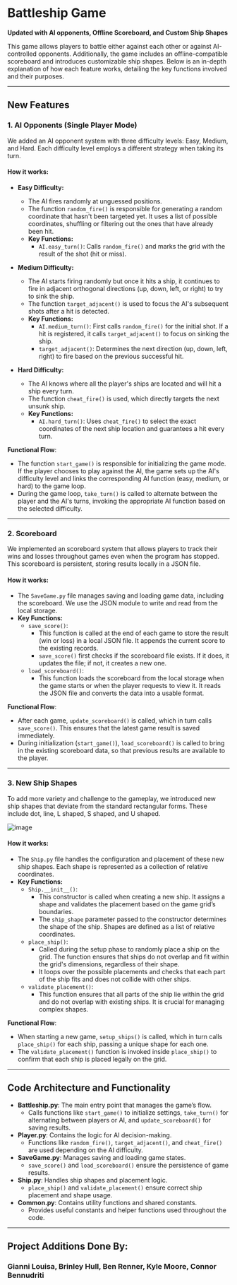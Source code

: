 
# Battleship Game

**Updated with AI opponents, Offline Scoreboard, and Custom Ship Shapes**

This game allows players to battle either against each other or against AI-controlled opponents. Additionally, the game includes an offline-compatible scoreboard and introduces customizable ship shapes. Below is an in-depth explanation of how each feature works, detailing the key functions involved and their purposes.

---

## New Features

### 1. **AI Opponents (Single Player Mode)**
We added an AI opponent system with three difficulty levels: Easy, Medium, and Hard. Each difficulty level employs a different strategy when taking its turn.

#### How it works:
- **Easy Difficulty:**
    - The AI fires randomly at unguessed positions.
    - The function `random_fire()` is responsible for generating a random coordinate that hasn't been targeted yet. It uses a list of possible coordinates, shuffling or filtering out the ones that have already been hit.
    - **Key Functions:**
        - `AI.easy_turn()`: Calls `random_fire()` and marks the grid with the result of the shot (hit or miss).

- **Medium Difficulty:**
    - The AI starts firing randomly but once it hits a ship, it continues to fire in adjacent orthogonal directions (up, down, left, or right) to try to sink the ship.
    - The function `target_adjacent()` is used to focus the AI's subsequent shots after a hit is detected.
    - **Key Functions:**
        - `AI.medium_turn()`: First calls `random_fire()` for the initial shot. If a hit is registered, it calls `target_adjacent()` to focus on sinking the ship.
        - `target_adjacent()`: Determines the next direction (up, down, left, right) to fire based on the previous successful hit.
        
- **Hard Difficulty:**
    - The AI knows where all the player's ships are located and will hit a ship every turn.
    - The function `cheat_fire()` is used, which directly targets the next unsunk ship.
    - **Key Functions:**
        - `AI.hard_turn()`: Uses `cheat_fire()` to select the exact coordinates of the next ship location and guarantees a hit every turn.
        
**Functional Flow**:
- The function `start_game()` is responsible for initializing the game mode. If the player chooses to play against the AI, the game sets up the AI's difficulty level and links the corresponding AI function (easy, medium, or hard) to the game loop.
- During the game loop, `take_turn()` is called to alternate between the player and the AI's turns, invoking the appropriate AI function based on the selected difficulty.

---

### 2. **Scoreboard**
We implemented an scoreboard system that allows players to track their wins and losses throughout games even when the program has stopped. This scoreboard is persistent, storing results locally in a JSON file.

#### How it works:
- The `SaveGame.py` file manages saving and loading game data, including the scoreboard. We use the JSON module to write and read from the local storage.
- **Key Functions:**
    - `save_score()`:
        - This function is called at the end of each game to store the result (win or loss) in a local JSON file. It appends the current score to the existing records.
        - `save_score()` first checks if the scoreboard file exists. If it does, it updates the file; if not, it creates a new one.
    - `load_scoreboard()`:
        - This function loads the scoreboard from the local storage when the game starts or when the player requests to view it. It reads the JSON file and converts the data into a usable format.
        
**Functional Flow**:
- After each game, `update_scoreboard()` is called, which in turn calls `save_score()`. This ensures that the latest game result is saved immediately.
- During initialization (`start_game()`), `load_scoreboard()` is called to bring in the existing scoreboard data, so that previous results are available to the player.

---

### 3. **New Ship Shapes**
To add more variety and challenge to the gameplay, we introduced new ship shapes that deviate from the standard rectangular forms. These include dot, line, L shaped, S shaped, and U shaped.


![image](https://github.com/user-attachments/assets/fe95aada-a28d-4acd-990e-cc2b79476d93)



#### How it works:
- The `Ship.py` file handles the configuration and placement of these new ship shapes. Each shape is represented as a collection of relative coordinates.
- **Key Functions:**
    - `Ship.__init__()`:
        - This constructor is called when creating a new ship. It assigns a shape and validates the placement based on the game grid’s boundaries.
        - The `ship_shape` parameter passed to the constructor determines the shape of the ship. Shapes are defined as a list of relative coordinates.
    - `place_ship()`:
        - Called during the setup phase to randomly place a ship on the grid. The function ensures that ships do not overlap and fit within the grid's dimensions, regardless of their shape.
        - It loops over the possible placements and checks that each part of the ship fits and does not collide with other ships.
    - `validate_placement()`:
        - This function ensures that all parts of the ship lie within the grid and do not overlap with existing ships. It is crucial for managing complex shapes.
        
**Functional Flow**:
- When starting a new game, `setup_ships()` is called, which in turn calls `place_ship()` for each ship, passing a unique shape for each one.
- The `validate_placement()` function is invoked inside `place_ship()` to confirm that each ship is placed legally on the grid.

---

## Code Architecture and Functionality

- **Battleship.py**: The main entry point that manages the game’s flow.
    - Calls functions like `start_game()` to initialize settings, `take_turn()` for alternating between players or AI, and `update_scoreboard()` for saving results.
- **Player.py**: Contains the logic for AI decision-making.
    - Functions like `random_fire()`, `target_adjacent()`, and `cheat_fire()` are used depending on the AI difficulty.
- **SaveGame.py**: Manages saving and loading game states.
    - `save_score()` and `load_scoreboard()` ensure the persistence of game results.
- **Ship.py**: Handles ship shapes and placement logic.
    - `place_ship()` and `validate_placement()` ensure correct ship placement and shape usage.
- **Common.py**: Contains utility functions and shared constants.
    - Provides useful constants and helper functions used throughout the code.

---
## Project Additions Done By:
### Gianni Louisa, Brinley Hull, Ben Renner, Kyle Moore, Connor Bennudriti
